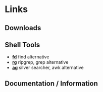 # Links

## Downloads

## Shell Tools
- [**fd**](https://github.com/sharkdp/fd) find alternative
- [**rg**](https://github.com/BurntSushi/ripgrep) ripgrep, grep alternative
- [**ag**](https://github.com/ggreer/the_silver_searcher) silver searcher, awk alternative

## Documentation / Information

